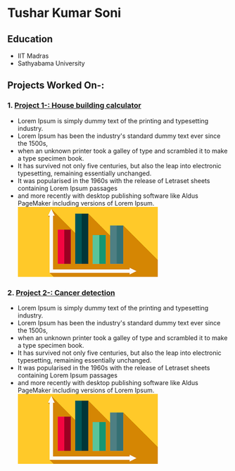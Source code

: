 # Tushar Kumar Soni
## Education

- IIT Madras
- Sathyabama University

## Projects Worked On-:

### 1. [Project 1-: House building calculator ](https://www.markdownguide.org/basic-syntax/#lists-1)

- Lorem Ipsum is simply dummy text of the printing and typesetting industry. 
- Lorem Ipsum has been the industry's standard dummy text ever since the 1500s, 
- when an unknown printer took a galley of type and scrambled it to make a type specimen book. 
- It has survived not only five centuries, but also the leap into electronic typesetting, remaining essentially unchanged. 
- It was popularised in the 1960s with the release of Letraset sheets containing Lorem Ipsum passages
- and more recently with desktop publishing software like Aldus PageMaker including versions of Lorem Ipsum.
![](images/graph.png)

### 2. [Project 2-: Cancer detection ](https://www.markdownguide.org/basic-syntax/#lists-1)

- Lorem Ipsum is simply dummy text of the printing and typesetting industry. 
- Lorem Ipsum has been the industry's standard dummy text ever since the 1500s, 
- when an unknown printer took a galley of type and scrambled it to make a type specimen book. 
- It has survived not only five centuries, but also the leap into electronic typesetting, remaining essentially unchanged. 
- It was popularised in the 1960s with the release of Letraset sheets containing Lorem Ipsum passages
- and more recently with desktop publishing software like Aldus PageMaker including versions of Lorem Ipsum.
![](images/graph.png)
